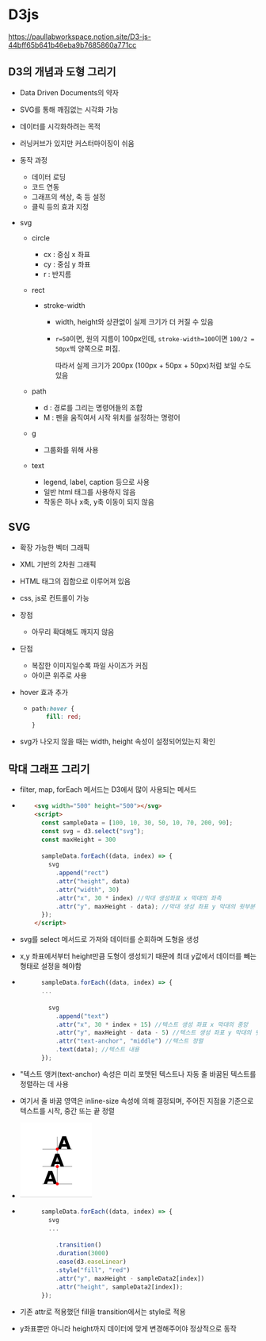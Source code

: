 # D3js

https://paullabworkspace.notion.site/D3-js-44bff65b641b46eba9b7685860a771cc

## D3의 개념과 도형 그리기

- Data Driven Documents의 약자

- SVG를 통해 깨짐없는 시각화 가능

- 데이터를 시각화하려는 목적

- 러닝커브가 있지만 커스터마이징이 쉬움

- 동작 과정

  - 데이터 로딩
  - 코드 연동
  - 그래프의 색상, 축 등 설정
  - 클릭 등의 효과 지정

- svg

  - circle

    - cx : 중심 x 좌표
    - cy : 중심 y 좌표
    - r : 반지름

  - rect

    - stroke-width

      - width, height와 상관없이 실제 크기가 더 커질 수 있음

      - `r=50`이면, 원의 지름이 100px인데, `stroke-width=100`이면 `100/2 = 50px`씩 양쪽으로 퍼짐.

        따라서 실제 크기가 200px (100px + 50px + 50px)처럼 보일 수도 있음

  - path

    - d : 경로를 그리는 명령어들의 조합
    - M : 펜을 움직여서 시작 위치를 설정하는 명령어

  - g

    - 그룹화를 위해 사용

  - text

    - legend, label, caption 등으로 사용
    - 일반 html 태그를 사용하지 않음
    - 작동은 하나 x축, y축 이동이 되지 않음

## SVG

- 확장 가능한 벡터 그래픽

- XML 기반의 2차원 그래픽

- HTML 태그의 집합으로 이루어져 있음

- css, js로 컨트롤이 가능

- 장점

  - 아무리 확대해도 깨지지 않음

- 단점

  - 복잡한 이미지일수록 파일 사이즈가 커짐
  - 아이콘 위주로 사용

- hover 효과 추가

  - ```css
    path:hover {
    	fill: red;
    }
    ```

- svg가 나오지 않을 때는 width, height 속성이 설정되어있는지 확인

## 막대 그래프 그리기

- filter, map, forEach 메서드는 D3에서 많이 사용되는 메서드

- ```html
      <svg width="500" height="500"></svg>
      <script>
        const sampleData = [100, 10, 30, 50, 10, 70, 200, 90];
        const svg = d3.select("svg");
        const maxHeight = 300
  
        sampleData.forEach((data, index) => {
          svg
            .append("rect")
            .attr("height", data)
            .attr("width", 30)
            .attr("x", 30 * index) //막대 생성좌표 x 막대의 좌측
            .attr("y", maxHeight - data); //막대 생성 좌표 y 막대의 윗부분
        });
      </script>
  ```

- svg를 select 메서드로 가져와 데이터를 순회하며 도형을 생성

- x,y 좌표에서부터 height만큼 도형이 생성되기 때문에 최대 y값에서 데이터를 빼는 형태로 설정을 해야함

- ```js
        sampleData.forEach((data, index) => {
  		...
  
          svg
            .append("text")
            .attr("x", 30 * index + 15) //텍스트 생성 좌표 x 막대의 중앙
            .attr("y", maxHeight - data - 5) //텍스트 생성 좌표 y 막대의 윗부분에서 5만큼 위로
            .attr("text-anchor", "middle") //텍스트 정렬
            .text(data); //텍스트 내용
        });
  ```

- "텍스트 앵커(text-anchor) 속성은 미리 포맷된 텍스트나 자동 줄 바꿈된 텍스트를 정렬하는 데 사용

- 여기서 줄 바꿈 영역은 inline-size 속성에 의해 결정되며, 주어진 지점을 기준으로 텍스트를 시작, 중간 또는 끝 정렬

- ![image-20250202192125832](.\md-images\image-20250202192125832.png)

- ```js
        sampleData.forEach((data, index) => {
          svg
          ...
  
            .transition()
            .duration(3000)
            .ease(d3.easeLinear)
            .style("fill", "red")
            .attr("y", maxHeight - sampleData2[index])
            .attr("height", sampleData2[index]);
        });
  ```

- 기존 attr로 적용했던 fill을 transition에서는 style로 적용

- y좌표뿐만 아니라 height까지 데이터에 맞게 변경해주어야 정상적으로 동작
